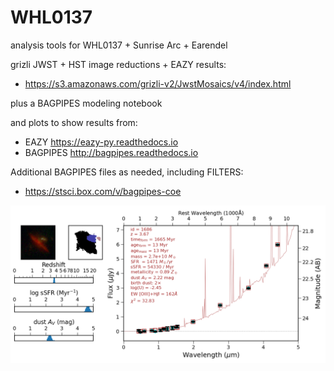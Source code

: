 # WHL0137
analysis tools for WHL0137 + Sunrise Arc + Earendel

grizli JWST + HST image reductions + EAZY results:
* https://s3.amazonaws.com/grizli-v2/JwstMosaics/v4/index.html

plus a BAGPIPES modeling notebook

and plots to show results from:
* EAZY https://eazy-py.readthedocs.io
* BAGPIPES http://bagpipes.readthedocs.io

Additional BAGPIPES files as needed, including FILTERS:
* https://stsci.box.com/v/bagpipes-coe

![bagpipes_1686](https://github.com/cosmic-spring/WHL0137/blob/main/bagpipes_1686.png)
